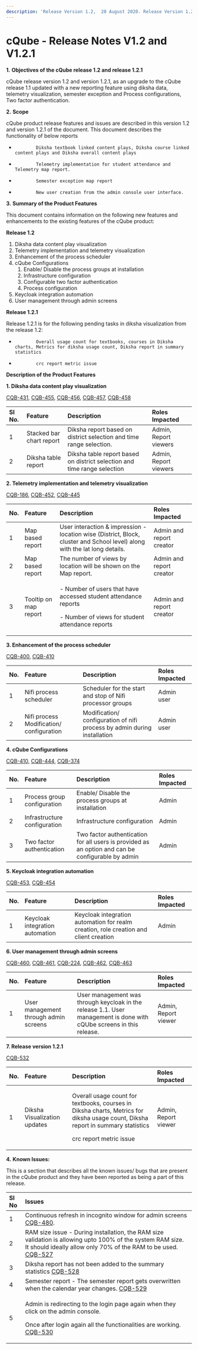 ```yaml
---
description: 'Release Version 1.2,  20 August 2020. Release Version 1.2.1, 26 August 2020'
---
```


# cQube - Release Notes V1.2 and V1.2.1

**1.**           **Objectives of the cQube release 1.2 and release 1.2.1**

cQube release version 1.2 and version 1.2.1, as an upgrade to the cQube release 1.1 updated with a new reporting feature using diksha data, telemetry visualization, semester exception and Process configurations, Two factor authentication.

**2.**           **Scope**

cQube product release features and issues are described in this version 1.2 and version 1.2.1 of the document​. This document describes the functionality of below reports

-             Diksha textbook linked content plays, Diksha course linked content plays and Diksha overall content plays

-             Telemetry implementation for student attendance and Telemetry map report.

-             Semester exception map report

-             New user creation from the admin console user interface.

**3.**           **Summary of the Product Features** 

This document contains information on the following new features and enhancements to the existing features of the cQube product:

**Release 1.2**

1. Diksha data content play visualization
2. Telemetry implementation and telemetry visualization
3. Enhancement of the process scheduler
4. cQube Configurations
   1. Enable/ Disable the process groups at installation
   2. Infrastructure configuration
   3. Configurable two factor authentication
   4. Process configuration
5. Keycloak integration automation
6. User management through admin screens

**Release 1.2.1**

Release 1.2.1 is for the following pending tasks in diksha visualization from the release 1.2:

-             Overall usage count for textbooks, courses in Diksha charts, Metrics for diksha usage count, Diksha report in summary statistics

-             crc report metric issue

**Description of the Product Features**

**1. Diksha data content play visualization**

[CQB-431](https://project-sunbird.atlassian.net/browse/CQB-431), [CQB-455](https://project-sunbird.atlassian.net/browse/CQB-455), [CQB-456](https://project-sunbird.atlassian.net/browse/CQB-456), [CQB-457](https://project-sunbird.atlassian.net/browse/CQB-457), [CQB-458](https://project-sunbird.atlassian.net/browse/CQB-458)

| Sl No. | Feature | Description | Roles Impacted |
| :--- | :--- | :--- | :--- |
| 1 | Stacked bar chart report | Diksha report based on district selection and time range selection. | Admin, Report viewers |
| 2 | Diksha table report | Diksha table report based on district selection and time range selection | Admin, Report viewers |

**2. Telemetry implementation and telemetry visualization**

[CQB-186](https://project-sunbird.atlassian.net/browse/CQB-186), [CQB-452](https://project-sunbird.atlassian.net/browse/CQB-452), [CQB-445](https://project-sunbird.atlassian.net/browse/CQB-445)

<table>
  <thead>
    <tr>
      <th style="text-align:left">No.</th>
      <th style="text-align:left">Feature</th>
      <th style="text-align:left">Description</th>
      <th style="text-align:left">Roles Impacted</th>
    </tr>
  </thead>
  <tbody>
    <tr>
      <td style="text-align:left">1</td>
      <td style="text-align:left">Map based report</td>
      <td style="text-align:left">User interaction &amp; impression - location wise (District, Block, cluster
        and School level) along with the lat long details.</td>
      <td style="text-align:left">Admin and report creator</td>
    </tr>
    <tr>
      <td style="text-align:left">2</td>
      <td style="text-align:left">Map based report</td>
      <td style="text-align:left">The number of views by location will be shown on the Map report.</td>
      <td
      style="text-align:left">Admin and report creator</td>
    </tr>
    <tr>
      <td style="text-align:left">3</td>
      <td style="text-align:left">Tooltip on map report</td>
      <td style="text-align:left">
        <p>- Number of users that have accessed student attendance reports</p>
        <p>- Number of views for student attendance reports</p>
      </td>
      <td style="text-align:left">Admin and report creator</td>
    </tr>
  </tbody>
</table>

**3. Enhancement of the process scheduler**

[CQB-400](https://project-sunbird.atlassian.net/browse/CQB-400), [CQB-410](https://project-sunbird.atlassian.net/browse/CQB-410)

| No. | Feature | Description | Roles Impacted |
| :--- | :--- | :--- | :--- |
| 1 | Nifi process scheduler | Scheduler for the start and stop of Nifi processor groups | Admin user |
| 2 | Nifi process Modification/ configuration | Modification/ configuration of nifi process by admin during installation | Admin user |

**4. cQube Configurations**

[CQB-410,](https://project-sunbird.atlassian.net/browse/CQB-410) [CQB-444](https://project-sunbird.atlassian.net/browse/CQB-444), [CQB-374](https://project-sunbird.atlassian.net/browse/CQB-374)

| No. | Feature | Description | Roles Impacted |
| :--- | :--- | :--- | :--- |
| 1 | Process group configuration | Enable/ Disable the process groups at installation | Admin |
| 2 | Infrastructure configuration | Infrastructure configuration | Admin |
| 3 | Two factor authentication | Two factor authentication for all users is provided as an option and can be configurable by admin | Admin |

**5. Keycloak integration automation**

[CQB-453,](https://project-sunbird.atlassian.net/browse/CQB-453) [CQB-454](https://project-sunbird.atlassian.net/browse/CQB-454) 

| No. | Feature | Description | Roles Impacted |
| :--- | :--- | :--- | :--- |
| 1 | Keycloak integration automation | Keycloak integration automation for realm creation, role creation and client creation | Admin |

**6. User management through admin screens**

[CQB-460](https://project-sunbird.atlassian.net/browse/CQB-460), [CQB-461](https://project-sunbird.atlassian.net/browse/CQB-461), [CQB-224](https://project-sunbird.atlassian.net/browse/CQB-224), [CQB-462](https://project-sunbird.atlassian.net/browse/CQB-462), [CQB-463](https://project-sunbird.atlassian.net/browse/CQB-463)

| No. | Feature | Description | Roles Impacted |
| :--- | :--- | :--- | :--- |
| 1 | User management through admin screens | User management was through keycloak in the release 1.1. User management is done with cQUbe screens in this release. | Admin, Report viewer |

**7. Release version 1.2.1**

[CQB-532](https://project-sunbird.atlassian.net/browse/CQB-532)

<table>
  <thead>
    <tr>
      <th style="text-align:left">No.</th>
      <th style="text-align:left">Feature</th>
      <th style="text-align:left">Description</th>
      <th style="text-align:left">Roles Impacted</th>
    </tr>
  </thead>
  <tbody>
    <tr>
      <td style="text-align:left">1</td>
      <td style="text-align:left">Diksha Visualization updates</td>
      <td style="text-align:left">
        <p>Overall usage count for textbooks, courses in Diksha charts, Metrics for
          diksha usage count, Diksha report in summary statistics</p>
        <p>crc report metric issue</p>
      </td>
      <td style="text-align:left">Admin, Report viewer</td>
    </tr>
  </tbody>
</table>

**4.**           **Known Issues:**

This is a section that describes all the known issues/ bugs that are present in the cQube product and they have been reported as being a part of this release.

<table>
  <thead>
    <tr>
      <th style="text-align:left">Sl No</th>
      <th style="text-align:left">Issues</th>
    </tr>
  </thead>
  <tbody>
    <tr>
      <td style="text-align:left">1</td>
      <td style="text-align:left">Continuous refresh in incognito window for admin screens <a href="https://project-sunbird.atlassian.net/browse/CQB-480">CQB-480</a>.</td>
    </tr>
    <tr>
      <td style="text-align:left">2</td>
      <td style="text-align:left">RAM size issue - During installation, the RAM size validation is allowing
        upto 100% of the system RAM size. It should ideally allow only 70% of the
        RAM to be used. <a href="https://project-sunbird.atlassian.net/browse/CQB-527">CQB-527</a>
      </td>
    </tr>
    <tr>
      <td style="text-align:left">3</td>
      <td style="text-align:left">Diksha report has not been added to the summary statistics <a href="https://project-sunbird.atlassian.net/browse/CQB-528">CQB-528</a>
      </td>
    </tr>
    <tr>
      <td style="text-align:left">4</td>
      <td style="text-align:left">Semester report - The semester report gets overwritten when the calendar
        year changes. <a href="https://project-sunbird.atlassian.net/browse/CQB-529">CQB-529</a>
      </td>
    </tr>
    <tr>
      <td style="text-align:left">5</td>
      <td style="text-align:left">
        <p>Admin is redirecting to the login page again when they click on the admin
          console.</p>
        <p>Once after login again all the functionalities are working. <a href="https://project-sunbird.atlassian.net/browse/CQB-530">CQB-530</a>
        </p>
      </td>
    </tr>
  </tbody>
</table>

